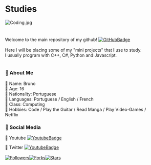 # Studies
![Coding.jpg](https://blog.netzee.com.br/wp-content/uploads/2017/10/blog-netzee-principais-linguagens-de-programacao-usadas-na-criacao-de-um-site-980x490.png)
#
Welcome to the main repository of my github! [![GitHubBadge](https://img.shields.io/badge/GitHub.io-Neztle-ff63c1?style=flat-square)](https://github.com/Neztle)<br><br>Here I will be placing some of my "mini projects" that I use to study.<br>
I usually program with C++, C#, Python and Javascript.
# 
### 📌 About Me
📍 Name: Bruno<br>
📍 Age: 16 <br>
📍 Nationality: Portuguese<br>
📍 Languages: Portuguese / English / French<br>
📍 Class: Computing<br>
📍 Hobbies: Code / Play the Guitar / Read Manga / Play Video-Games / Netflix<br>

### 📌 Social Media

📍 Youtube [![YoutubeBadge](https://img.shields.io/badge/Youtube-Neztle-00acfe?style=flat-square)](https://www.youtube.com/channel/UCSP2v3ZtWwEsTIJIylURezw?view_as=subscriber)<br>

📍 Twitter [![YoutubeBadge](https://img.shields.io/badge/Twitter-brunuumiguel-00acfe?style=flat-square)](https://twitter.com/brunuumiguel)<br><br>
[![Followers](https://img.shields.io/github/followers/neztle?style=social)](https://github.com/neztle/studies/)[![Forks](https://img.shields.io/github/forks/neztle/studies?style=social)](https://github.com/neztle/studies/)[![Stars](https://img.shields.io/github/stars/neztle/studies?style=social)](https://github.com/neztle/studies/)
